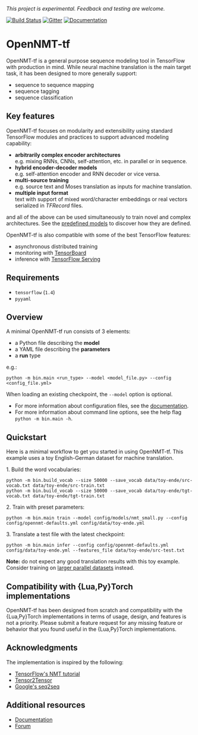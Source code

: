 *This project is experimental. Feedback and testing are welcome.*

[![Build Status](https://api.travis-ci.org/OpenNMT/OpenNMT-tf.svg?branch=master)](https://travis-ci.org/OpenNMT/OpenNMT-tf) [![Gitter](https://badges.gitter.im/OpenNMT/OpenNMT-tf.svg)](https://gitter.im/OpenNMT/OpenNMT-tf?utm_source=badge&utm_medium=badge&utm_campaign=pr-badge) [![Documentation](https://img.shields.io/readthedocs/pip.svg)](http://opennmt.net/OpenNMT-tf/)

# OpenNMT-tf

OpenNMT-tf is a general purpose sequence modeling tool in TensorFlow with production in mind. While neural machine translation is the main target task, it has been designed to more generally support:

* sequence to sequence mapping
* sequence tagging
* sequence classification

## Key features

OpenNMT-tf focuses on modularity and extensibility using standard TensorFlow modules and practices to support advanced modeling capability:

* **arbitrarily complex encoder architectures**<br/>e.g. mixing RNNs, CNNs, self-attention, etc. in parallel or in sequence.
* **hybrid encoder-decoder models**<br/>e.g. self-attention encoder and RNN decoder or vice versa.
* **multi-source training**<br/>e.g. source text and Moses translation as inputs for machine translation.
* **multiple input format**<br/>text with support of mixed word/character embeddings or real vectors serialized in *TFRecord* files.

and all of the above can be used simultaneously to train novel and complex architectures. See the [predefined models](config/models) to discover how they are defined.

OpenNMT-tf is also compatible with some of the best TensorFlow features:

* asynchronous distributed training
* monitoring with [TensorBoard](https://www.tensorflow.org/get_started/summaries_and_tensorboard)
* inference with [TensorFlow Serving](https://www.tensorflow.org/serving/)

## Requirements

* `tensorflow` (`1.4`)
* `pyyaml`

## Overview

A minimal OpenNMT-tf run consists of 3 elements:

* a Python file describing the **model**
* a YAML file describing the **parameters**
* a **run** type

e.g.:

```
python -m bin.main <run_type> --model <model_file.py> --config <config_file.yml>
```

When loading an existing checkpoint, the `--model` option is optional.

* For more information about configuration files, see the [documentation](http://opennmt.net/OpenNMT-tf/configuration.html).
* For more information about command line options, see the help flag `python -m bin.main -h`.

## Quickstart

Here is a minimal workflow to get you started in using OpenNMT-tf. This example uses a toy English-German dataset for machine translation.

1\. Build the word vocabularies:

```
python -m bin.build_vocab --size 50000 --save_vocab data/toy-ende/src-vocab.txt data/toy-ende/src-train.txt
python -m bin.build_vocab --size 50000 --save_vocab data/toy-ende/tgt-vocab.txt data/toy-ende/tgt-train.txt
```

2\. Train with preset parameters:

```
python -m bin.main train --model config/models/nmt_small.py --config config/opennmt-defaults.yml config/data/toy-ende.yml
```

3\. Translate a test file with the latest checkpoint:

```
python -m bin.main infer --config config/opennmt-defaults.yml config/data/toy-ende.yml --features_file data/toy-ende/src-test.txt
```

**Note:** do not expect any good translation results with this toy example. Consider training on [larger parallel datasets](http://www.statmt.org/wmt16/translation-task.html) instead.

## Compatibility with {Lua,Py}Torch implementations

OpenNMT-tf has been designed from scratch and compatibility with the {Lua,Py}Torch implementations in terms of usage, design, and features is not a priority. Please submit a feature request for any missing feature or behavior that you found useful in the {Lua,Py}Torch implementations.

## Acknowledgments

The implementation is inspired by the following:

* [TensorFlow's NMT tutorial](https://github.com/tensorflow/nmt)
* [Tensor2Tensor](https://github.com/tensorflow/tensor2tensor)
* [Google's seq2seq](https://github.com/google/seq2seq)

## Additional resources

* [Documentation](http://opennmt.net/OpenNMT-tf)
* [Forum](http://forum.opennmt.net)

